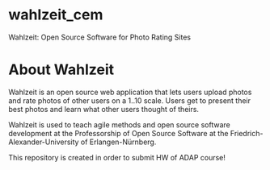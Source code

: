 # wahlzeit_cem
Wahlzeit: Open Source Software for Photo Rating Sites


# About Wahlzeit

Wahlzeit is an open source web application that lets users upload photos and rate photos of other users on a 1..10 scale. Users get to present their best photos and learn what other users thought of theirs.

Wahlzeit is used to teach agile methods and open source software development at the Professorship of Open Source Software at the Friedrich-Alexander-University of Erlangen-Nürnberg.

This repository is created in order to submit HW of ADAP course!
